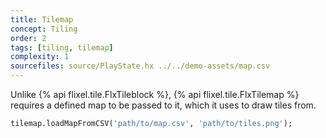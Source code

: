 ```yaml
---
title: Tilemap
concept: Tiling
order: 2
tags: [tiling, tilemap]
complexity: 1
sourcefiles: source/PlayState.hx ../../demo-assets/map.csv
---
```

Unlike {% api flixel.tile.FlxTileblock %}, {% api flixel.tile.FlxTilemap %} requires a defined map to be passed to it, which it uses to draw tiles from.

```haxe
tilemap.loadMapFromCSV('path/to/map.csv', 'path/to/tiles.png');
```
